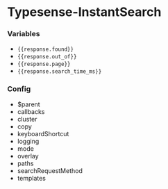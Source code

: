 # Typesense-InstantSearch


### Variables
- `{{response.found}}`
- `{{response.out_of}}`
- `{{response.page}}`
- `{{response.search_time_ms}}`

### Config
- $parent
- callbacks
- cluster
- copy
- keyboardShortcut
- logging
- mode
- overlay
- paths
- searchRequestMethod
- templates
